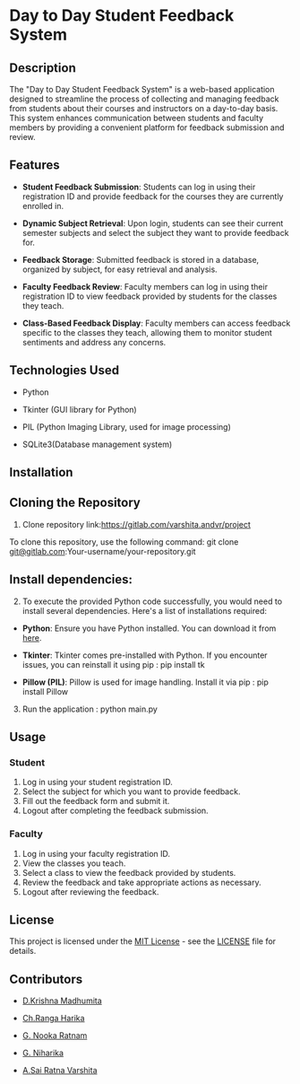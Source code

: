 # Day to Day Student Feedback System


## Description

The "Day to Day Student Feedback System" is a web-based application designed to streamline the process of collecting and managing feedback from students about their courses and instructors on a day-to-day basis. This system enhances communication between students and faculty members by providing a convenient platform for feedback submission and review.

## Features

-  **Student Feedback Submission**: Students can log in using their registration ID and provide feedback for the courses they are currently enrolled in.

-  **Dynamic Subject Retrieval**: Upon login, students can see their current semester subjects and select the subject they want to provide feedback for.

-  **Feedback Storage**: Submitted feedback is stored in a database, organized by subject, for easy retrieval and analysis.

-  **Faculty Feedback Review**: Faculty members can log in using their registration ID to view feedback provided by students for the classes they teach.

-  **Class-Based Feedback Display**: Faculty members can access feedback specific to the classes they teach, allowing them to monitor student sentiments and address any concerns.

## Technologies Used

- Python

- Tkinter (GUI library for Python)

- PIL (Python Imaging Library, used for image processing)

- SQLite3(Database management system)


## Installation

## Cloning the Repository

1. Clone repository link:https://gitlab.com/varshita.andvr/project

To clone this repository, use the following command: git clone git@gitlab.com:Your-username/your-repository.git

## Install dependencies:

2. To execute the provided Python code successfully, you would need to install several dependencies. Here's a list of installations required:

-  **Python**: Ensure you have Python installed. You can download it from [here](https://www.python.org/downloads/).

-  **Tkinter**: Tkinter comes pre-installed with Python. If you encounter issues, you can reinstall it using pip : pip install tk

-  **Pillow (PIL)**: Pillow is used for image handling. Install it via pip : pip install Pillow

3. Run the application : python main.py

## Usage

### Student
1. Log in using your student registration ID.
2. Select the subject for which you want to provide feedback.
3. Fill out the feedback form and submit it.
4. Logout after completing the feedback submission.

### Faculty
1. Log in using your faculty registration ID.
2. View the classes you teach.
3. Select a class to view the feedback provided by students.
4. Review the feedback and take appropriate actions as necessary.
5. Logout after reviewing the feedback.

## License

This project is licensed under the [MIT License](https://gitlab.com/varshita.andvr/project/-/blob/master/LICENSE?ref_type=heads) - see the [LICENSE](https://gitlab.com/varshita.andvr/project/-/blob/master/LICENSE?ref_type=heads) file for details.

## Contributors  

- [D.Krishna Madhumita](https://gitlab.com/krishnamadhumitadutta)

- [Ch.Ranga Harika](https://gitlab.com/harikaa.ch22)

- [G. Nooka Ratnam](https://gitlab.com/nookaratnamginjala123)

- [G. Niharika](https://gitlab.com/varshita.andvr)

- [A.Sai Ratna Varshita](https://gitlab.com/varshita.andvr)

